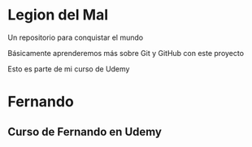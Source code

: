 # Legion del Mal
Un repositorio para conquistar el mundo

Básicamente aprenderemos más sobre Git y GitHub con este proyecto

Esto es parte de mi curso de Udemy

# Fernando


## Curso de Fernando en Udemy
